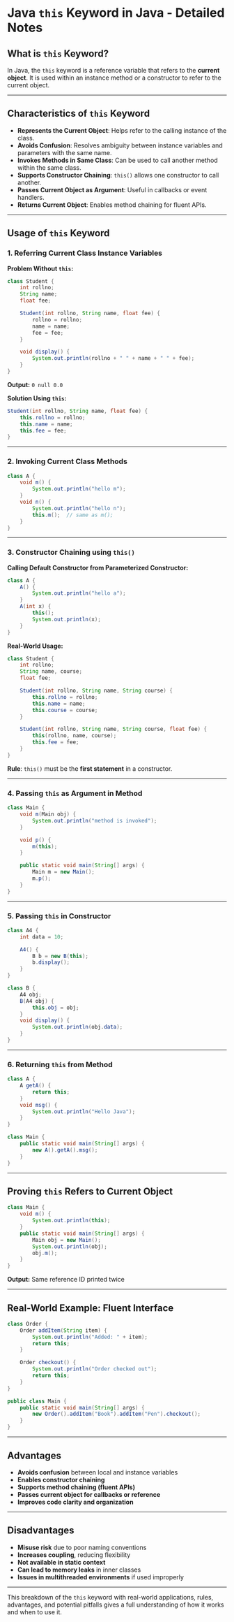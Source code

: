 # Java `this` Keyword in Java - Detailed Notes

## What is `this` Keyword?

In Java, the `this` keyword is a reference variable that refers to the **current object**. It is used within an instance method or a constructor to refer to the current object.

---

## Characteristics of `this` Keyword

* **Represents the Current Object**: Helps refer to the calling instance of the class.
* **Avoids Confusion**: Resolves ambiguity between instance variables and parameters with the same name.
* **Invokes Methods in Same Class**: Can be used to call another method within the same class.
* **Supports Constructor Chaining**: `this()` allows one constructor to call another.
* **Passes Current Object as Argument**: Useful in callbacks or event handlers.
* **Returns Current Object**: Enables method chaining for fluent APIs.

---

## Usage of `this` Keyword

### 1. Referring Current Class Instance Variables

**Problem Without `this`:**

```java
class Student {
    int rollno;
    String name;
    float fee;

    Student(int rollno, String name, float fee) {
        rollno = rollno;
        name = name;
        fee = fee;
    }

    void display() {
        System.out.println(rollno + " " + name + " " + fee);
    }
}
```

**Output:** `0 null 0.0`

**Solution Using `this`:**

```java
Student(int rollno, String name, float fee) {
    this.rollno = rollno;
    this.name = name;
    this.fee = fee;
}
```

---

### 2. Invoking Current Class Methods

```java
class A {
    void m() {
        System.out.println("hello m");
    }
    void n() {
        System.out.println("hello n");
        this.m();  // same as m();
    }
}
```

---

### 3. Constructor Chaining using `this()`

**Calling Default Constructor from Parameterized Constructor:**

```java
class A {
    A() {
        System.out.println("hello a");
    }
    A(int x) {
        this();
        System.out.println(x);
    }
}
```

**Real-World Usage:**

```java
class Student {
    int rollno;
    String name, course;
    float fee;

    Student(int rollno, String name, String course) {
        this.rollno = rollno;
        this.name = name;
        this.course = course;
    }

    Student(int rollno, String name, String course, float fee) {
        this(rollno, name, course);
        this.fee = fee;
    }
}
```

**Rule**: `this()` must be the **first statement** in a constructor.

---

### 4. Passing `this` as Argument in Method

```java
class Main {
    void m(Main obj) {
        System.out.println("method is invoked");
    }

    void p() {
        m(this);
    }

    public static void main(String[] args) {
        Main m = new Main();
        m.p();
    }
}
```

---

### 5. Passing `this` in Constructor

```java
class A4 {
    int data = 10;

    A4() {
        B b = new B(this);
        b.display();
    }
}

class B {
    A4 obj;
    B(A4 obj) {
        this.obj = obj;
    }
    void display() {
        System.out.println(obj.data);
    }
}
```

---

### 6. Returning `this` from Method

```java
class A {
    A getA() {
        return this;
    }
    void msg() {
        System.out.println("Hello Java");
    }
}

class Main {
    public static void main(String[] args) {
        new A().getA().msg();
    }
}
```

---

## Proving `this` Refers to Current Object

```java
class Main {
    void m() {
        System.out.println(this);
    }
    public static void main(String[] args) {
        Main obj = new Main();
        System.out.println(obj);
        obj.m();
    }
}
```

**Output:** Same reference ID printed twice

---

## Real-World Example: Fluent Interface

```java
class Order {
    Order addItem(String item) {
        System.out.println("Added: " + item);
        return this;
    }

    Order checkout() {
        System.out.println("Order checked out");
        return this;
    }
}

public class Main {
    public static void main(String[] args) {
        new Order().addItem("Book").addItem("Pen").checkout();
    }
}
```

---

## Advantages

* **Avoids confusion** between local and instance variables
* **Enables constructor chaining**
* **Supports method chaining (fluent APIs)**
* **Passes current object for callbacks or reference**
* **Improves code clarity and organization**

---

## Disadvantages

* **Misuse risk** due to poor naming conventions
* **Increases coupling**, reducing flexibility
* **Not available in static context**
* **Can lead to memory leaks** in inner classes
* **Issues in multithreaded environments** if used improperly

---

This breakdown of the `this` keyword with real-world applications, rules, advantages, and potential pitfalls gives a full understanding of how it works and when to use it.
